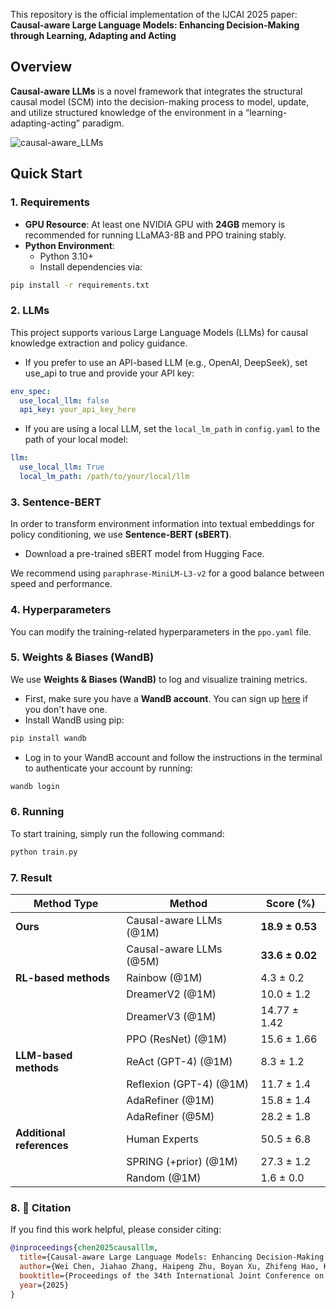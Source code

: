 This repository is the official implementation of the IJCAI 2025 paper:  
**Causal-aware Large Language Models: Enhancing Decision-Making through Learning, Adapting and Acting**


##  Overview

**Causal-aware LLMs** is a novel framework that integrates the structural causal model (SCM) into the decision-making process to model, update, and utilize structured knowledge of the environment in a “learning-adapting-acting” paradigm.

![causal-aware_LLMs](img/framework.png)


##  Quick Start

### 1. Requirements

- **GPU Resource**: At least one NVIDIA GPU with **24GB** memory is recommended for running LLaMA3-8B and PPO training stably.
- **Python Environment**:
  - Python 3.10+
  - Install dependencies via:

```bash
pip install -r requirements.txt
```

### 2. LLMs

This project supports various Large Language Models (LLMs) for causal knowledge extraction and policy guidance.

- If you prefer to use an API-based LLM (e.g., OpenAI, DeepSeek), set use_api to true and provide your API key:

```yaml
env_spec:
  use_local_llm: false
  api_key: your_api_key_here
```
- If you are using a local LLM, set the `local_lm_path` in `config.yaml` to the path of your local model:

```yaml
llm:
  use_local_llm: True
  local_lm_path: /path/to/your/local/llm
```

### 3. Sentence-BERT

In order to transform environment information into textual embeddings for policy conditioning, we use **Sentence-BERT (sBERT)**.

- Download a pre-trained sBERT model from Hugging Face.

We recommend using `paraphrase-MiniLM-L3-v2` for a good balance between speed and performance.


### 4. Hyperparameters

You can modify the training-related hyperparameters in the `ppo.yaml` file.

### 5. Weights & Biases (WandB)

We use **Weights & Biases (WandB)** to log and visualize training metrics.

- First, make sure you have a **WandB account**. You can sign up [here](https://wandb.ai/signup) if you don't have one.
- Install WandB using pip:
```bash
pip install wandb
```
- Log in to your WandB account and follow the instructions in the terminal to authenticate your account by running:
```bash
wandb login  
```

### 6. Running

To start training, simply run the following command:

```bash
python train.py
```
### 7. Result


| Method Type              | Method                        | Score (%)           |
|--------------------------|-------------------------------|---------------------|
| **Ours**                 | Causal-aware LLMs (@1M)       | **18.9 ± 0.53**     |
|                          | Causal-aware LLMs (@5M)       | **33.6 ± 0.02**     |
| **RL-based methods**     | Rainbow (@1M)                 | 4.3 ± 0.2           |
|                          | DreamerV2 (@1M)               | 10.0 ± 1.2          |
|                          | DreamerV3 (@1M)               | 14.77 ± 1.42        |
|                          | PPO (ResNet) (@1M)            | 15.6 ± 1.66         |
| **LLM-based methods**    | ReAct (GPT-4) (@1M)           | 8.3 ± 1.2           |
|                          | Reflexion (GPT-4) (@1M)       | 11.7 ± 1.4          |
|                          | AdaRefiner (@1M)              | 15.8 ± 1.4          |
|                          | AdaRefiner (@5M)              | 28.2 ± 1.8          |
| **Additional references**| Human Experts                 | 50.5 ± 6.8          |
|                          | SPRING (+prior) (@1M)         | 27.3 ± 1.2          |
|                          | Random (@1M)                  | 1.6 ± 0.0           |


### 8. 📜 Citation

If you find this work helpful, please consider citing:

```bibtex
@inproceedings{chen2025causalllm,
  title={Causal-aware Large Language Models: Enhancing Decision-Making through Learning, Adapting and Acting},
  author={Wei Chen, Jiahao Zhang, Haipeng Zhu, Boyan Xu, Zhifeng Hao, Keli Zhang, Junjian Ye, Ruichu Cai},
  booktitle={Proceedings of the 34th International Joint Conference on Artificial Intelligence (IJCAI)},
  year={2025}
}
```
